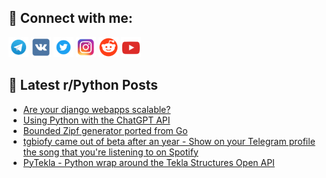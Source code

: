 ## 🔎 Connect with me:
[<img src="https://github.com/bullbesh/bullbesh/blob/main/images/Telegram.png" width="32" height="32" />](https://t.me/bullbesh)
[<img src="https://github.com/bullbesh/bullbesh/blob/main/images/VK.png" width="32" height="32" />](https://vk.com/bullbesh)
[<img src="https://github.com/bullbesh/bullbesh/blob/main/images/Twitter.png" width="32" height="32" />](https://twitter.com/bullbesh1)
[<img src="https://github.com/bullbesh/bullbesh/blob/main/images/Instagram.png" width="32" height="32" />](https://www.instagram.com/bullbesh)
[<img src="https://github.com/bullbesh/bullbesh/blob/main/images/Reddit.png" width="32" height="32" />](https://www.reddit.com/user/bullbesh)
[<img src="https://github.com/bullbesh/bullbesh/blob/main/images/YouTube.png" width="32" height="32" />](https://www.youtube.com/channel/UCtfjRs6uzgq5mfm8S06WTcg)

## 📕 Latest r/Python Posts
<!-- BLOG-POST-LIST:START -->
- [Are your django webapps scalable?](https://www.reddit.com/r/Python/comments/11lnxwf/are_your_django_webapps_scalable/)
- [Using Python with the ChatGPT API](https://www.reddit.com/r/Python/comments/11lkua4/using_python_with_the_chatgpt_api/)
- [Bounded Zipf generator ported from Go](https://www.reddit.com/r/Python/comments/11lkt3m/bounded_zipf_generator_ported_from_go/)
- [tgbiofy came out of beta after an year - Show on your Telegram profile the song that you&#39;re listening to on Spotify](https://www.reddit.com/r/Python/comments/11lh7gu/tgbiofy_came_out_of_beta_after_an_year_show_on/)
- [PyTekla - Python wrap around the Tekla Structures Open API](https://www.reddit.com/r/Python/comments/11lgjqd/pytekla_python_wrap_around_the_tekla_structures/)
<!-- BLOG-POST-LIST:END -->

